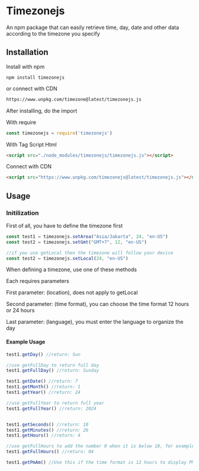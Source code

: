 # Timezonejs

An npm package that can easily retrieve time, day, date and other data according to the timezone you specify

## Installation

Install with npm
```console
npm install timezonejs
```

or connect with CDN
```bash
https://www.unpkg.com/timezone@latest/timezonejs.js
```

After installing, do the import

With require
```javascript
const timezonejs = require('timezonejs')
```

With Tag Script Html
```html
<script src="./node_modules/timezonejs/timezonejs.js"></script>
```

Connect with CDN
```html
<script src="https://www.unpkg.com/timezonejs@latest/timezonejs.js"></script>
```

## Usage
### Initilization
First of all, you have to define the timezone first
```javascript
const test1 = timezonejs.setArea("Asia/Jakarta", 24, "en-US")
const test2 = timezonejs.setGmt("GMT+7", 12, "en-US")

//if you use getLocal then the timezone will follow your device
const test2 = timezonejs.setLocal(24, "en-US")
```
When defining a timezone, use one of these methods

Each requires parameters

First parameter: (location), does not apply to getLocal

Second parameter: (time format), you can choose the time format 12 hours or 24 hours

Last parameter: (language), you must enter the language to organize the day

#### Example Usage
```javascript
test1.getDay() //return: Sun

//use getFullDay to return full day
test1.getFullDay() //return: Sunday

test1.getDate() //return: 7
test1.getMonth() //return: 1
test1.getYear() //return: 24

//use getFullYear to return full year
test1.getFullYear() //return: 2024


test1.getSeconds() //return: 10
test1.getMinutes() //return: 26
test1.getHours() //return: 4

//use getFullHours to add the number 0 when it is below 10, for example 04
test1.getFullHours() //return: 04

test1.getPmAm() //Use this if the time format is 12 hours to display PM or AM
```